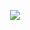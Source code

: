 <p align="center">
  <img src="https://user-images.githubusercontent.com/62879859/189216919-adbdf20f-95d0-4dfb-987c-7d6d856a408b.PNG">  
</p>
